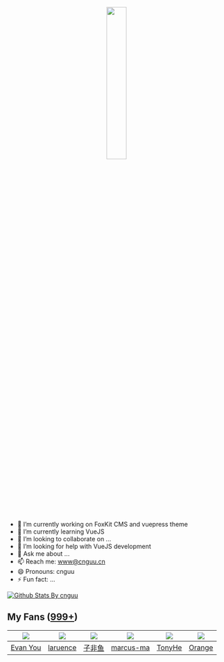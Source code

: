 <p align="center">
  <img src="https://cdn.jsdelivr.net/gh/cnguu/cnguu@master/hello-world.gif" width="30%">
</p>

- 🔭 I’m currently working on FoxKit CMS and vuepress theme
- 🌱 I’m currently learning VueJS
- 👯 I’m looking to collaborate on ...
- 🤔 I’m looking for help with VueJS development
- 💬 Ask me about ...
- 📫 Reach me: www@cnguu.cn
- 😄 Pronouns: cnguu
- ⚡ Fun fact: ...

[![Github Stats By cnguu](https://github-readme-stats.vercel.app/api?username=cnguu&show_icons=true&title_color=0366d6&icon_color=ffc83d&text_color=24292e&bg_color=fff)](https://github.com/anuraghazra/github-readme-stats)

## My Fans ([999+](https://github.com/cnguu?tab=followers))

| ![](https://avatars0.githubusercontent.com/u/499550?s=100&v=4) | ![](https://avatars1.githubusercontent.com/u/382813?s=100&v=4) | ![](https://avatars3.githubusercontent.com/u/33955669?s=100&v=4) | ![](https://avatars1.githubusercontent.com/u/23616581?s=100&v=4) | ![](https://avatars1.githubusercontent.com/u/21199796?s=100&v=4) | ![](https://avatars1.githubusercontent.com/u/28762707?s=100&v=4) |
| :-: | :-: | :-: | :-: | :-: | :-: |
| [Evan You](https://github.com/yyx990803) | [laruence](https://github.com/laruence) | [子非鱼](https://github.com/w4ctech) | [marcus-ma](https://github.com/marcus-ma) | [TonyHe](https://github.com/HelipengTony) | [Orange](https://github.com/smallsunnyfox) |
